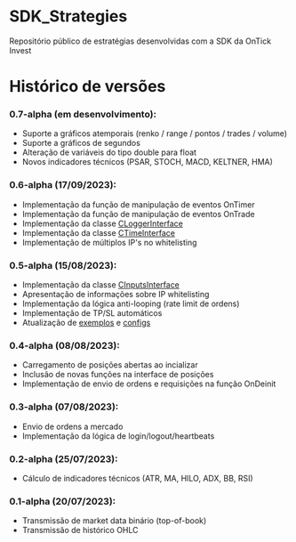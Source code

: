 # SDK_Strategies
Repositório público de estratégias desenvolvidas com a SDK da OnTick Invest

# Histórico de versões

### 0.7-alpha (em desenvolvimento):
- Suporte a gráficos atemporais (renko / range / pontos / trades / volume)
- Suporte a gráficos de segundos
- Alteração de variáveis do tipo double para float
- Novos indicadores técnicos (PSAR, STOCH, MACD, KELTNER, HMA)

### 0.6-alpha (17/09/2023):
- Implementação da função de manipulação de eventos OnTimer
- Implementação da função de manipulação de eventos OnTrade
- Implementação da classe [CLoggerInterface](docs/includes/logger_interface.hpp)
- Implementação da classe [CTimeInterface](docs/includes/time_interface.hpp)
- Implementação de múltiplos IP's no whitelisting

### 0.5-alpha (15/08/2023):
- Implementação da classe [CInputsInterface](docs/includes/inputs_interface.hpp)
- Apresentação de informações sobre IP whitelisting
- Implementação da lógica anti-looping (rate limit de ordens)
- Implementação de TP/SL automáticos
- Atualização de [exemplos](examples) e [configs](configs/configs.json)

### 0.4-alpha (08/08/2023):
- Carregamento de posições abertas ao incializar
- Inclusão de novas funções na interface de posições
- Implementação de envio de ordens e requisições na função OnDeinit

### 0.3-alpha (07/08/2023):
- Envio de ordens a mercado
- Implementação da lógica de login/logout/heartbeats

### 0.2-alpha (25/07/2023):
- Cálculo de indicadores técnicos (ATR, MA, HILO, ADX, BB, RSI)

### 0.1-alpha (20/07/2023):
- Transmissão de market data binário (top-of-book)
- Transmissão de histórico OHLC
